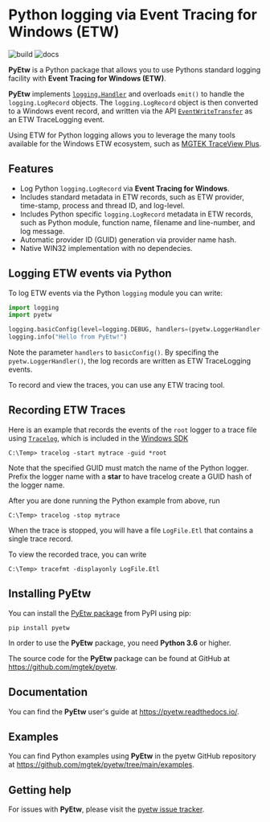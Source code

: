 # Python logging via Event Tracing for Windows (ETW)

![build](https://github.com/mgtek/pyetw/actions/workflows/build.yml/badge.svg)
![docs](https://readthedocs.org/projects/pyetw/badge/?version=latest)

**PyEtw** is a Python package that allows you to use Pythons standard logging facility
with **Event Tracing for Windows (ETW)**.

**PyEtw** implements [`logging.Handler`](https://docs.python.org/3/library/logging.handlers.html)
and overloads `emit()` to handle the `logging.LogRecord` objects.
The `logging.LogRecord` object is then converted to a Windows event record,
and written via the API [`EventWriteTransfer`](https://learn.microsoft.com/en-us/windows/win32/api/evntprov/nf-evntprov-eventwritetransfer)
as an ETW TraceLogging event.

Using ETW for Python logging allows you to leverage the many tools available
for the Windows ETW ecosystem, such as [MGTEK TraceView Plus](https://www.mgtek.com/traceview).

## Features

- Log Python `logging.LogRecord` via **Event Tracing for Windows**.
- Includes standard metadata in ETW records, such as ETW provider, time-stamp, process and thread ID, and log-level.
- Includes Python specific `logging.LogRecord` metadata in ETW records, such as Python module, function name, filename and line-number, and log message.
- Automatic provider ID (GUID) generation via provider name hash.
- Native WIN32 implementation with no dependecies.

## Logging ETW events via Python

To log ETW events via the Python `logging` module you can write:

```python
import logging
import pyetw

logging.basicConfig(level=logging.DEBUG, handlers=(pyetw.LoggerHandler(),))
logging.info("Hello from PyEtw!")
```

Note the parameter `handlers` to `basicConfig()`. By specifing the `pyetw.LoggerHandler()`,
the log records are written as ETW TraceLogging events.

To record and view the traces, you can use any ETW tracing tool.

## Recording ETW Traces

Here is an example that records the events of the `root` logger to a trace file
using [`Tracelog`](https://learn.microsoft.com/en-us/windows-hardware/drivers/devtest/tracelog),
which is included in the [Windows SDK](https://developer.microsoft.com/en-us/windows/downloads/windows-sdk/)

```console
C:\Temp> tracelog -start mytrace -guid *root
```

Note that the specified GUID must match the name of the Python logger.
Prefix the logger name with a **star** to have tracelog create a GUID hash of the logger name.

After you are done running the Python example from above, run

```console
C:\Temp> tracelog -stop mytrace
```

When the trace is stopped, you will have a file `LogFile.Etl` that contains a single trace record.

To view the recorded trace, you can write

```console
C:\Temp> tracefmt -displayonly LogFile.Etl
```

## Installing PyEtw

You can install the [PyEtw package](https://pypi.org/project/pyetw/) from PyPI using pip:

```console
pip install pyetw
```

In order to use the **PyEtw** package, you need **Python 3.6** or higher.

The source code for the **PyEtw** package can be found at GitHub at <https://github.com/mgtek/pyetw>.

## Documentation

You can find the **PyEtw** user's guide at <https://pyetw.readthedocs.io/>.

## Examples

You can find Python examples using **PyEtw** in the pyetw GitHub repository at <https://github.com/mgtek/pyetw/tree/main/examples>.

## Getting help

For issues with **PyEtw**, please visit the
[pyetw issue tracker](https://github.com/mgtek/pyetw/issues).
